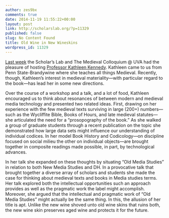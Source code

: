 ```yaml
---
author: zes9bx
comments: true
date: 2014-11-19 11:55:22+00:00
layout: post
link: http://scholarslab.org/?p=11329
published: false
slug: No Content Found
title: Old Wine in New Wineskins
wordpress_id: 11329
---
```


[Last week](http://scholarslab.org/events/uva-medieval-colloquium-kathleen-kennedy/) the Scholar’s Lab and The Medieval Colloquium @ UVA had the pleasure of hosting [Professor Kathleen Kennedy](http://sites.psu.edu/kek16/). Kathleen came to us from Penn State-Brandywine where she teaches all things Medieval. Recently, though, Kathleen’s interest in medieval materiality—with particular regard to the book—has lead her in some new directions.

Over the course of a workshop and a talk, and a lot of food, Kathleen encouraged us to think about resonances of between modern and medieval media technology and presented two related ideas. First, drawing on her experience with the few medieval texts surviving in large (200+) numbers—such as the Wycliffite Bible, Books of Hours, and late medieval statutes—she articulated the need for a “prosopography of the book.” As she walked a group of graduate students through a recent publication on the topic she demonstrated how large data sets might influence our understanding of individual codices. In her model Book History and Codicology—on discipline focused on social milieu the other on individual objects—are brought together in composite readings made possible, in part, by technological advances.

In her talk she expanded on these thoughts by situating “Old Media Studies” in relation to both New Media Studies and DH. In a provocative talk that brought together a diverse array of scholars and students she made the case for thinking about medieval texts and books in Media studies terms. Her talk explored both the intellectual opportunities such an approach provides as well as the pragmatic work the label might accomplish. Moreover, she argued that the intellectual and pragmatic work of “Old Media Studies” might actually be the same thing. In this, the allusion of her title is apt. Unlike the new wine shoved unto old wine skins that ruins both, the new wine skin preserves aged wine and protects it for the future.
